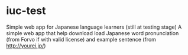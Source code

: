 # iuc-test
Simple web app for Japanese language learners (still at testing stage)
A simple web app that help download load Japanese word pronunciation (from Forvo if with valid license) and example sentence (from http://yourei.jp/)
